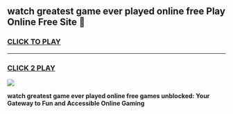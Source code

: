 
## watch greatest game ever played online free Play Online Free Site 👋
<h3>
<a href="https://download.freeplayer.one?title=watch_greatest_game_ever_played_online_free&ref=21F">CLICK TO PLAY</a></h3>
<hr>

<h3>
<a href="https://download.freeplayer.one?title=watch_greatest_game_ever_played_online_free&ref=21F">CLICK 2 PLAY</a>
  
</h3>

<a href="https://download.freeplayer.one?title=watch_greatest_game_ever_played_online_free&ref=21F"><img src="https://cdnb.artstation.com/p/assets/images/images/032/539/853/original/anto-thomas-button-gif.gif"></a>


**watch greatest game ever played online free games unblocked: Your Gateway to Fun and Accessible Online Gaming**
